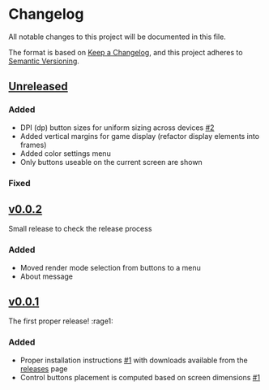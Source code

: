 # Changelog

All notable changes to this project will be documented in this file.

The format is based on [Keep a Changelog](https://keepachangelog.com/en/1.0.0/),
and this project adheres to [Semantic Versioning](https://semver.org/spec/v2.0.0.html).

## [Unreleased]

### Added

- DPI (dp) button sizes for uniform sizing across devices [#2](https://github.com/imustafin/pbdoom/issues/2)
- Added vertical margins for game display (refactor display elements into frames)
- Added color settings menu
- Only buttons useable on the current screen are shown

### Fixed

## [v0.0.2]
Small release to check the release process

### Added

- Moved render mode selection from buttons to a menu
- About message

## [v0.0.1]
The first proper release! :rage1:

### Added

- Proper installation instructions [#1](https://github.com/imustafin/pbdoom/issues/1)
with downloads available from the [releases](https://github.com/imustafin/pbdoom/releases)
page
- Control buttons placement is computed based on screen dimensions [#1](https://github.com/imustafin/pbdoom/issues/1)

[unreleased]: https://github.com/imustafin/pbdoom/compare/v0.0.2...HEAD
[v0.0.2]: https://github.com/imustafin/pbdoom/compare/v0.0.1...v0.0.2
[v0.0.1]: https://github.com/imustafin/pbdoom/releases/tag/v0.0.1
